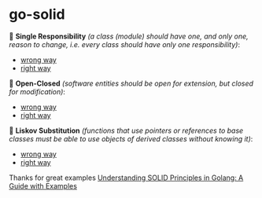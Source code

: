 # go-solid

📌 **Single Responsibility** _(a class (module) should have one, and only one, reason to change, i.e. every class should have only one responsibility)_:
- [wrong way](srp/bad/srp.go)
- [right way](srp/good/srp.go)

📌 **Open-Closed** _(software entities should be open for extension, but closed for modification)_:
- [wrong way](ocp/bad/ocp.go)
- [right way](ocp/good/ocp.go)

📌 **Liskov Substitution** _(functions that use pointers or references to base classes must be able to use objects of derived classes without knowing it)_:
- [wrong way](lsp/bad/lsp.go)
- [right way](lsp/good/lsp.go)

Thanks for great examples [Understanding SOLID Principles in Golang: A Guide with Examples](https://medium.com/@vishal/understanding-solid-principles-in-golang-a-guide-with-examples-f887172782a3)
